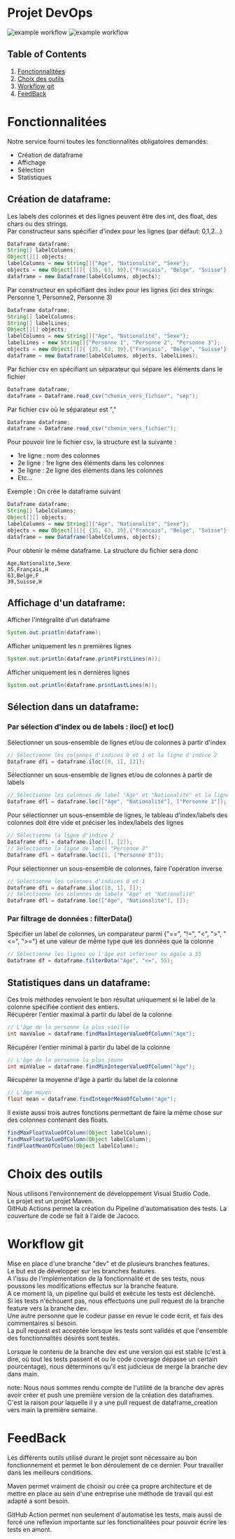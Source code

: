 # Projet DevOps
![example workflow](https://github.com/perringe/project_devops/actions/workflows/action_onmain.yml/badge.svg)
![example workflow](https://github.com/perringe/project_devops/actions/workflows/action_onbranch.yml/badge.svg)

## Table of Contents
1. [Fonctionnalitées](#fonctionnalitées)
2. [Choix des outils](#choix-des-outils)
3. [Workflow git](#workflow-git)
4. [FeedBack](#feedback)

# Fonctionnalitées
Notre service fourni toutes les fonctionnalités obligatoires demandés:
- Création de dataframe
- Affichage
- Sélection
- Statistiques

## Création de dataframe:  
Les labels des colonnes et des lignes peuvent être des int, des float, des chars ou des strings.  
Par constructeur sans spécifier d'index pour les lignes (par défaut: 0,1,2...)  
```java
Dataframe dataframe;
String[] labelColumns;
Object[][] objects;
labelColumns = new String[]{"Age", "Nationalité", "Sexe"};
objects = new Object[][]{ {35, 63, 39},{"Français", "Belge", "Suisse"},{'H', 'F', 'H'} };
dataframe = new Dataframe(labelColumns, objects);
```
Par constructeur en spécifiant des index pour les lignes (ici des strings: Personne 1, Personne2, Personne 3)
```java
Dataframe dataframe;
String[] labelColumns;
String[] labelLines;
Object[][] objects;
labelColumns = new String[]{"Age", "Nationalité", "Sexe"};
labelLines = new String[]{"Personne 1", "Personne 2", "Personne 3"};
objects = new Object[][]{ {35, 63, 39},{"Français", "Belge", "Suisse"},{'H', 'F', 'H'} };
dataframe = new Dataframe(labelColumns, objects, labelLines);
```
Par fichier csv en spécifiant un séparateur qui sépare les éléments dans le fichier
```java
Dataframe dataframe;
dataframe = Dataframe.read_csv("chemin_vers_fichier", "sep");
```
Par fichier csv où le séparateur est ","
```java
Dataframe dataframe;
dataframe = Dataframe.read_csv("chemin_vers_fichier");
```
Pour pouvoir lire le fichier csv, la structure est la suivante :
  - 1re ligne : nom des colonnes
  - 2e ligne : 1re ligne des éléments dans les colonnes
  - 3e ligne : 2e ligne des éléments dans les colonnes
  - Etc...


Exemple : On crée le dataframe suivant
```java
Dataframe dataframe;
String[] labelColumns;
Object[][] objects;
labelColumns = new String[]{"Age", "Nationalité", "Sexe"};
objects = new Object[][]{ {35, 63, 39},{"Français", "Belge", "Suisse"},{'H', 'F', 'H'} };
dataframe = new Dataframe(labelColumns, objects);
```
Pour obtenir le même dataframe. La structure du fichier sera donc
```csv
Age,Nationalite,Sexe
35,Français,H
63,Belge,F
39,Suisse,H
```
## Affichage d'un dataframe:  
Afficher l'intégralité d'un dataframe
```java
System.out.println(dataframe);
```
Afficher uniquement les n premières lignes
```java
System.out.println(dataframe.printFirstLines(n));
```

Afficher uniquement les n dernières lignes
```java
System.out.println(dataframe.printLastLines(n));
```
## Sélection dans un dataframe:
### Par sélection d'index ou de labels : iloc() et loc()
Sélectionner un sous-ensemble de lignes et/ou de colonnes à partir d'index
```java
// Sélectionne les colonnes d'indices 0 et 1 et la ligne d'indice 2
Dataframe dfi = dataframe.iloc([0, 1], [2]);
```
Sélectionner un sous-ensemble de lignes et/ou de colonnes à partir de labels
```java
// Sélectionne les colonnes de label "Age" et "Nationalité" et la ligne de label "Personne 3"
Dataframe dfl = dataframe.loc(["Age", "Nationalité"], ["Personne 3"]);
```

Pour sélectionner un sous-ensemble de lignes, le tableau d'index/labels des colonnes doit être vide et préciser les index/labels des lignes
```java
// Sélectionne la ligne d'indice 2
Dataframe dfi = dataframe.iloc([], [2]);
// Sélectionne la ligne de label "Personne 3"
Dataframe dfl = dataframe.loc([], ["Personne 3"]);
```
Pour sélectionner un sous-ensemble de colonnes, faire l'opération inverse
```java
// Sélectionne les colonnes d'indices 0 et 1
Dataframe dfi = dataframe.iloc([0, 1], []);
// Sélectionne les colonnes de labels "Age" et "Nationalité"
Dataframe dfl = dataframe.loc(["Age", "Nationalité"], []);
```
### Par filtrage de données : filterData()
Spécifier un label de colonnes, un comparateur parmi {"==", "!=", "<", ">", "<=", ">="} et une valeur de même type que les données que la colonne
```java
// Sélectionne les lignes où l'âge est inférieur ou égale à 55
Dataframe df = dataframe.filterData("Age", "<=", 55);
```

## Statistiques dans un dataframe: 
Ces trois méthodes renvoient le bon résultat uniquement si le label de la colonne spécifiée contient des entiers.  
Récupérer l'entier maximal à partir du label de la colonne  
```java
// L'âge de la personne la plus vieille
int maxValue = dataframe.findMaxIntegerValueOfColumn("Age");
```
Récupérer l'entier minimal à partir du label de la colonne  
```java
// L'âge de la personne la plus jeune
int minValue = dataframe.findMinIntegerValueOfColumn("Age");
```
Récupérer la moyenne d'âge à partir du label de la colonne  
```java
// L'âge moyen
float mean = dataframe.findIntegerMeanOfColumn("Age");
```

Il existe aussi trois autres fonctions permettant de faire la même chose sur des colonnes contenant des floats.
```java
findMaxFloatValueOfColumn(Object labelColumn);
findMaxFloatValueOfColumn(Object labelColumn);
findFloatMeanOfColumn(Object labelColumn);
```

# Choix des outils
Nous utilisons l'environnement de développement Visual Studio Code.  
Le projet est un projet Maven.  
GitHub Actions permet la création du Pipeline d'automatisation des tests. 
La couverture de code se fait à l'aide de Jacoco.  

# Workflow git
Mise en place d'une branche "dev" et de plusieurs branches features.  
Le but est de développer sur les branches features.   
A l'issu de l'implémentation de la fonctionnalité et de ses tests, nous poussons les modifications effectus sur la branche feature.  
A ce moment là, un pipeline qui build et exécute les tests est déclenché.  
Si les tests n'échouent pas, nous effectuons une pull request de la branche feature vers la branche dev.  
Une autre personne que le codeur passe en revue le code écrit, et fais des commentaires si besoin.  
La pull request est acceptée lorsque les tests sont validés et que l'ensemble des fonctionnalités désirés sont testés.  

Lorsque le contenu de la branche dev est une version qui est stable (c'est à dire, où tout les tests passent et ou le code coverage dépasse un certain pourcentage), nous déterminons qu'il est judicieux de merge la branche dev dans main.

note: Nous nous sommes rendu compte de l'utilité de la branche dev après avoir créer et push une première version de la création des dataframes.
C'est la raison pour laquelle il y a une pull request de dataframe_creation vers main la première semaine.  

# FeedBack
Les différents outils utilisé durant le projet sont nécessaire au bon fonctionnement et permet le bon déroulement de ce dernier. Pour travailler dans les meilleurs conditions.

Maven permet vraiment de choisir ou crée ça propre architecture et de mettre en place au sein d'une entreprise une méthode de travail qui est adapté a sont besoin. 

GitHub Action permet non seulement d'automatisé les tests, mais aussi de forcé une reflexion importante sur les fonctionalitées pour pouvoir écrire les tests en amont.
